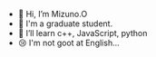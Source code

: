 - 👋 Hi, I’m Mizuno.O
- 👀 I'm a graduate student.
- 🌱 I’ll learn c++, JavaScript, python
- 😢 I'm not goot at English...
